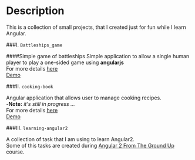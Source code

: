 Description
============

This is a collection of small projects, that I created just for fun while I learn Angular.


###I. `Battleships_game`

####Simple game of battleships
Simple application to allow a single human player to play a one-sided game using **angularjs** <br />
For more details [here](https://github.com/oNora/angularjs_projects/tree/master/Battleships_game) <br />
[Demo](http://onora.github.io/angularjs_projects/Battleships_game/)

###II. `cooking-book`

Angular application that allows user to manage cooking recipes. <br />
-**Note:**  *it's still in progress ...* <br />
For more details [here](https://github.com/oNora/angularjs_projects/tree/master/cooking-book) <br />
[Demo](http://onora.github.io/angularjs_projects/cooking-book)
 

###III. `learning-angular2`

A collection of task that I am using to learn Angular2. <br />
Some of this tasks are created during [Angular 2 From The Ground Up](https://www.udemy.com/angular-2-from-the-ground-up/) course.
